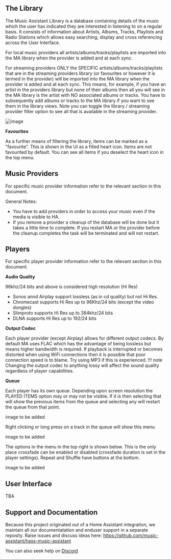 ## The Library

The Music Assistant Library is a database containing details of the music which the user has indicated they are interested in listening to on a regular basis. It consists of information about Artists, Albums, Tracks, Playlists and Radio Stations which allows easy searching, display and cross referencing across the User Interface.

For local music providers all artists/albums/tracks/playlists are imported into the MA library when the provider is added and at each sync.

For streaming providers ONLY the SPECIFIC artists/albums/tracks/playlists that are in the streaming providers library (or favourites or however it is termed in the provider) will be imported into the MA library when the provider is added and at each sync. This means, for example, if you have an artist in the providers library but none of their albums then all you will see in the MA library is the artist with NO associated albums or tracks. You have to subsequently add albums or tracks to the MA library if you want to see them in the library views. Note you can toggle the library / streaming provider filter option to see all that is available in the streaming provider.

![image](https://github.com/music-assistant/hass-music-assistant/assets/19848947/eac76ff8-8789-4c6f-9c7d-59b0a18f9952)

**Favourites**

As a further means of filtering the library, items can be marked as a "favourite". This is shown in the UI as a filled heart icon. Items are not favourited by default. You can see all items if you deselect the heart icon in the top menu.

## Music Providers

For specific music provider information refer to the relevant section in this document.

General Notes:

- You have to add providers in order to access your music even if the media is visible to HA.
- If you remove a provider a cleanup of the database will be done but it takes a little time to complete. If you restart MA or the provider before the cleanup completes the task will be terminated and will not restart.

## Players

For specific player provider information refer to the relevant section in this document.

**Audio Quality**

96khz/24 bits and above is considered high resolution (Hi Res)

- Sonos annd Airplay support lossless (as in cd quality) but not Hi Res.
- Chromecast supports Hi Res up to 96Khz/24 bits (except the video dongles)
- Slimproto supports Hi Res up to 384khz/24 bits
- DLNA supports Hi Res up to 192/24 bits

**Output Codec**

Each player provider (except Airplay) allows for different output codecs. By default MA uses FLAC which has the advantage of being lossless but means higher bandwidth is required. If playback is interrupted or becomes distorted when using WiFi connections then it is possible that poor connection speed is to blame. Try using MP3 if this is experienced.
!!! note
    Changing the output codec to anything lossy will affect the sound quality regardless of player capabilities.

**Queue**

Each player has its own queue. Depending upon screen resolution the PLAYED ITEMS option may or may not be visible. If it is then selecting that will show the previous items from the queue and selecting any will restart the queue from that point.

image to be added

Right clicking or long press on a track in the queue will show this menu

image to be added

The options in the menu in the top right is shown below. This is the only place crossfade can be enabled or disabled (crossfade duration is set in the player settings). Repeat and Shuffle have buttons at the bottom.

image to be added

## User Interface

TBA

## Support and Documentation

Because this project originated out of a Home Assistant integration, we maintain all our documentatation and enduser support in a separate reposity. Raise issues and discuss ideas here:
https://github.com/music-assistant/hass-music-assistant

You can also seek help on [Discord](https://discord.gg/kaVm8hGpne)


[repository-badge]: https://img.shields.io/badge/Add%20repository%20to%20my-Home%20Assistant-41BDF5?logo=home-assistant&style=for-the-badge
[repository-url]: https://my.home-assistant.io/redirect/supervisor_add_addon_repository/?repository_url=https%3A%2F%2Fgithub.com%2Fmusic-assistant%2Fhome-assistant-addon
